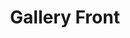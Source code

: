 ---
layout: item
title: Gallery Front
description: Mural with the gate up.
image: partsInside_20191203_007.jpg
tags:
- plants
- fruit
- mural
ID: parts-inside
---